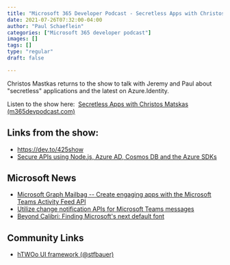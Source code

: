 ```yaml
---
title: "Microsoft 365 Developer Podcast - Secretless Apps with Christos Matskas"
date: 2021-07-26T07:32:00-04:00
author: "Paul Schaeflein"
categories: ["Microsoft 365 developer podcast"]
images: []
tags: []
type: "regular"
draft: false

---
```



Christos Mastkas returns to the show to talk with Jeremy and Paul about
\"secretless\" applications and the latest on Azure.Identity.

Listen to the show here:  [Secretless Apps with Christos Matskas
(m365devpodcast.com)](https://www.m365devpodcast.com/e/secretless-apps-with-christos-mastkas/)

## Links from the show: 

-   <https://dev.to/425show>
-   [Secure APIs using Node.js, Azure AD, Cosmos DB and the Azure
    SDKs](https://dev.to/425show/secure-apis-using-node-js-azure-ad-cosmos-db-and-the-azure-sdks-4e4i)

## Microsoft News 

-   [Microsoft Graph Mailbag -- Create engaging apps with the Microsoft
    Teams Activity Feed
    API](https://developer.microsoft.com/en-us/graph/blogs/microsoft-graph-mailbag-create-engaging-apps-with-the-microsoft-teams-activity-feed-api/)
-   [Utilize change notification APIs for Microsoft Teams
    messages](https://developer.microsoft.com/en-us/graph/blogs/utilize-change-notification-apis-for-microsoft-teams-messages/)
-   [Beyond Calibri: Finding Microsoft's next default
    font](https://www.microsoft.com/en-us/microsoft-365/blog/2021/04/28/beyond-calibri-finding-microsofts-next-default-font/)

## Community Links 

-   [hTWOo UI framework (\@stfbauer)](https://lab.n8d.studio/htwoo/)
